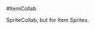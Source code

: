 #ItemCollab

SpriteCollab, but for Item Sprites.

<div id="gallery"></div>

<script>
  // This function fetches the list of files in the 'items' directory
  async function fetchImages() {
    const response = await fetch('https://api.github.com/repos/MilesFarber/ItemCollab/contents/items');
    const data = await response.json();
    
    // Filter out only PNG files
    const pngFiles = data.filter(file => file.name.endsWith('.png'));
    
    // Create image elements and append them to the gallery
    const gallery = document.getElementById('gallery');
    pngFiles.forEach(file => {
      const img = new Image();
      img.src = file.download_url; // Use the raw URL to display the image
      img.alt = file.name;
      gallery.appendChild(img);
    });
  }

  // Call the function when the window loads
  window.onload = fetchImages;
</script>
